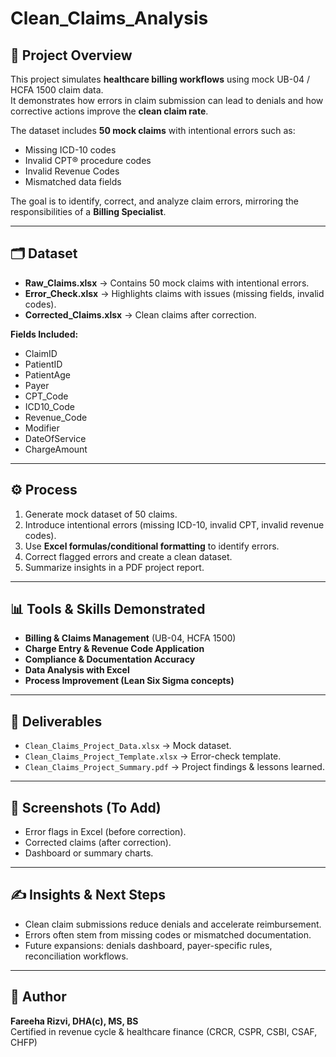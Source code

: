 # Clean_Claims_Analysis

## 📌 Project Overview
This project simulates **healthcare billing workflows** using mock UB-04 / HCFA 1500 claim data.  
It demonstrates how errors in claim submission can lead to denials and how corrective actions improve the **clean claim rate**.

The dataset includes **50 mock claims** with intentional errors such as:
- Missing ICD-10 codes
- Invalid CPT® procedure codes
- Invalid Revenue Codes
- Mismatched data fields

The goal is to identify, correct, and analyze claim errors, mirroring the responsibilities of a **Billing Specialist**.

---

## 🗂️ Dataset
- **Raw_Claims.xlsx** → Contains 50 mock claims with intentional errors.  
- **Error_Check.xlsx** → Highlights claims with issues (missing fields, invalid codes).  
- **Corrected_Claims.xlsx** → Clean claims after correction.  

**Fields Included:**  
- ClaimID  
- PatientID  
- PatientAge  
- Payer  
- CPT_Code  
- ICD10_Code  
- Revenue_Code  
- Modifier  
- DateOfService  
- ChargeAmount  

---

## ⚙️ Process
1. Generate mock dataset of 50 claims.  
2. Introduce intentional errors (missing ICD-10, invalid CPT, invalid revenue codes).  
3. Use **Excel formulas/conditional formatting** to identify errors.  
4. Correct flagged errors and create a clean dataset.  
5. Summarize insights in a PDF project report.  

---

## 📊 Tools & Skills Demonstrated
- **Billing & Claims Management** (UB-04, HCFA 1500)  
- **Charge Entry & Revenue Code Application**  
- **Compliance & Documentation Accuracy**  
- **Data Analysis with Excel**  
- **Process Improvement (Lean Six Sigma concepts)**  

---

## 🚀 Deliverables
- `Clean_Claims_Project_Data.xlsx` → Mock dataset.  
- `Clean_Claims_Project_Template.xlsx` → Error-check template.  
- `Clean_Claims_Project_Summary.pdf` → Project findings & lessons learned.  

---

## 📸 Screenshots (To Add)
- Error flags in Excel (before correction).  
- Corrected claims (after correction).  
- Dashboard or summary charts.  

---

## ✍️ Insights & Next Steps
- Clean claim submissions reduce denials and accelerate reimbursement.  
- Errors often stem from missing codes or mismatched documentation.  
- Future expansions: denials dashboard, payer-specific rules, reconciliation workflows.  

---

## 🔗 Author
**Fareeha Rizvi, DHA(c), MS, BS**  
Certified in revenue cycle & healthcare finance (CRCR, CSPR, CSBI, CSAF, CHFP)  
